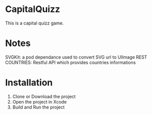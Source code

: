 # CapitalQuizz

This is a capital quizz game. 

# Notes
SVGKit: a pod dependance used to convert SVG url to UIImage
REST COUNTRIES: Restful API which provides countries informations

# Installation 
1. Clone or Download the project 
2. Open the project in Xcode
3. Build and Run the project 
